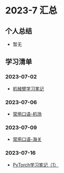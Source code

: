# 2023-7 汇总
## 个人总结
* 暂无

## 学习清单
### 2023-07-02
* [机械臂学习笔记](./2023-07-02/机械臂学习笔记.md)

### 2023-07-06
* [常用口语-机场](./2023-07-06/常用口语-机场.md)

### 2023-07-09
* [常用口语-海关](./2023-07-09/常用口语-海关.md)

### 2023-07-16
* [PyTorch学习笔记（1）](./2023-07-16/PyTorch学习笔记（1）.md)
